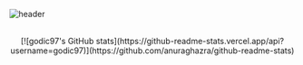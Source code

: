 ![header](https://capsule-render.vercel.app/api?type=soft&color=auto&height=150&section=header&text=In-Cheol%20Shin&fontSize=70&animation=twinkling)

<br>

<div align="center">
[![godic97's GitHub stats](https://github-readme-stats.vercel.app/api?username=godic97)](https://github.com/anuraghazra/github-readme-stats)

</div>

